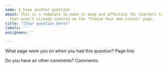 ```yaml
---
name: I have another question
about: This is a template to make it easy and effective for learners to ask questions
  that aren't already covered on the "Choose Your Own Lesson" page.
title: "[Your question here]"
labels: ''
assignees: ''

---
```


What page were you on when you had this question?
Page link: 

Do you have an other comments?
Comments:
